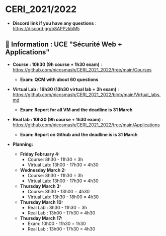 # CERI_2021/2022

* **Discord link if you have any questions** : https://discord.gg/b8APPzkbM5

## 📢 Information : UCE "Sécurité Web + Applications"

* **Course : 10h30 (9h course + 1h30 exam)** : https://github.com/nicosmash/CERI_2021_2022/tree/main/Courses
    * **Exam: QCM with about 60 questions**

* **Virtual Lab : 16h30 (13h30 virtual lab + 3h exam)** : https://github.com/nicosmash/CERI_2021_2022/blob/main/Virtual_labs.md
    * **Exam: Report for all VM and the deadline is 31 March**

* **Real lab : 10h30 (9h course + 1h30 exam)** : https://github.com/nicosmash/CERI_2021_2022/tree/main/Applications
    * **Exam: Report on Github and the deadline is is 31 March**

* **Planning:**
    * **Friday February 4:**
        - Course: 8h30 - 11h30 = 3h
        - Virtual Lab: 13h00 - 17h30 = 4h30
    * **Wednesday March 2:**
        - Course: 8h30 - 11h30 = 3h
        - Virtual Lab: 13h00 - 17h30 = 4h30
    * **Thursday March 3:**
        - Course: 8h30 - 13h00 = 4h30
        - Virtual Lab: 13h30 - 18h00 = 4h30
    * **Thursday March 10:**
        - Real Lab : 8h30 - 11h30 = 3h
        - Real Lab : 13h00 - 17h30 = 4h30
    * **Thursday March 17:**
        - Exam: 10h00 - 11h30 = 1h30
        - Real Lab : 13h00 - 17h30 = 4h30

